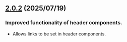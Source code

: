## [2.0.2](https://github.com/reiji1020/ccl-component-kit4svelte/compare/2.0.1...2.0.2) (2025/07/19)

### Improved functionality of header components.

* Allows links to be set in header components.